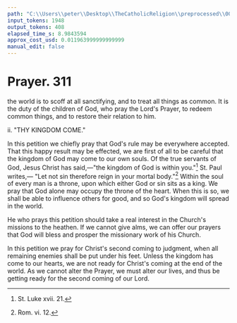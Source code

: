 ```yaml
---
path: "C:\\Users\\peter\\Desktop\\TheCatholicReligion\\preprocessed\\00330.jpg"
input_tokens: 1948
output_tokens: 408
elapsed_time_s: 8.9843594
approx_cost_usd: 0.011963999999999999
manual_edit: false
---
```

# Prayer. 311

the world is to scoff at all sanctifying, and
to treat all things as common. It is the duty
of the children of God, who pray the Lord's
Prayer, to redeem common things, and to
restore their relation to him.

ii. "THY KINGDOM COME."

In this petition we chiefly pray that God's
rule may be everywhere accepted. That this
happy result may be effected, we are first of all
to be careful that the kingdom of God may
come to our own souls. Of the true servants
of God, Jesus Christ has said,—"the kingdom
of God is within you."[^1] St. Paul writes,—
"Let not sin therefore reign in your mortal
body."[^2] Within the soul of every man is a
throne, upon which either God or sin sits as
a king. We pray that God alone may occupy
the throne of the heart. When this is so, we
shall be able to influence others for good, and
so God's kingdom will spread in the world.

He who prays this petition should take a real
interest in the Church's missions to the heathen.
If we cannot give alms, we can offer our prayers
that God will bless and prosper the missionary
work of his Church.

In this petition we pray for Christ's second
coming to judgment, when all remaining
enemies shall be put under his feet. Unless
the kingdom has come to our hearts, we are
not ready for Christ's coming at the end of the
world. As we cannot alter the Prayer, we
must alter our lives, and thus be getting ready
for the second coming of our Lord.

[^1]: St. Luke xvii. 21.
[^2]: Rom. vi. 12.